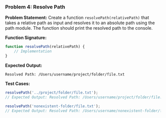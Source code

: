 ### Problem 4: Resolve Path
**Problem Statement:** Create a function `resolvePath(relativePath)` that takes a relative path as input and resolves it to an absolute path using the path module. The function should print the resolved path to the console.

**Function Signature:**
```javascript
function resolvePath(relativePath) {
    // Implementation
}
```

**Expected Output:**

```
Resolved Path: /Users/username/project/folder/file.txt
```

**Test Cases:**
```javascript
resolvePath('../project/folder/file.txt');
// Expected Output: Resolved Path: /Users/username/project/folder/file.txt

resolvePath('nonexistent-folder/file.txt');
// Expected Output: Resolved Path: /Users/username/nonexistent-folder/file.txt
```
